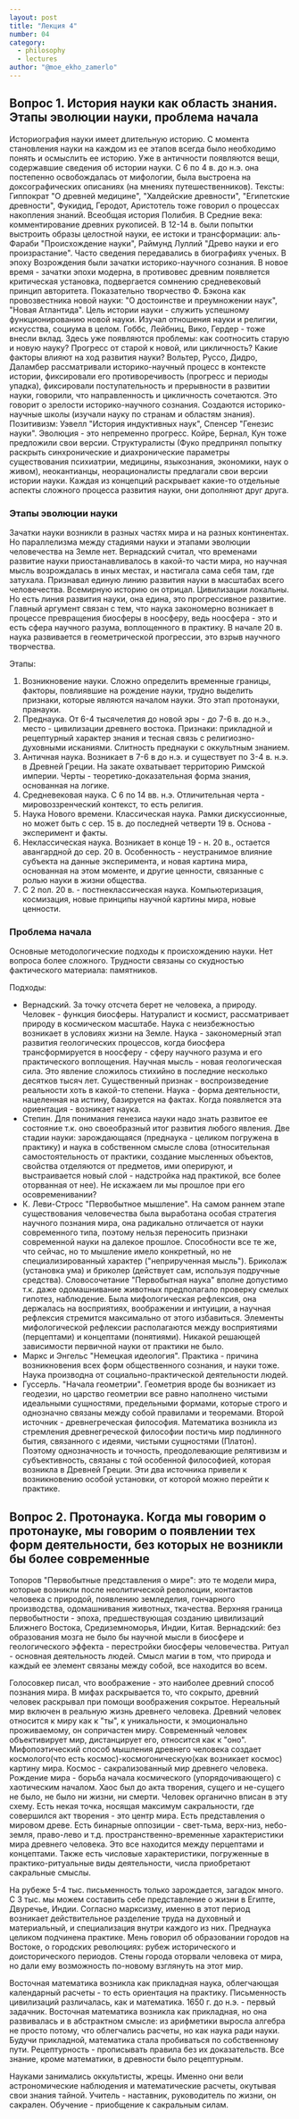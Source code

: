 ```yaml
---
layout: post
title: "Лекция 4"
number: 04
category:
  - philosophy
  - lectures
author: "@moe_ekho_zamerlo"
---
```


## Вопрос 1. История науки как область знания. Этапы эволюции науки, проблема начала
Историография науки имеет длительную историю. С момента становления науки на каждом из ее этапов всегда было необходимо понять и осмыслить ее историю. Уже в античности появляются вещи, содержавшие сведения об истории науки. С 6 по 4 в. до н.э. она постепенно освобождалась от мифологии, была выстроена на доксографических описаниях (на мнениях путешественников). Тексты: Гиппократ "О древней медицине", "Халдейские древности", "Египетские древности", Фукидид, Геродот, Аристотель тоже говорил о процессах накопления знаний. Всеобщая история Полибия. В Средние века: комментирование древних рукописей. В 12-14 в. были попытки выстроить образы целостной науки, ее истоки и трансформации: аль-Фараби "Происхождение науки", Раймунд Луллий "Древо науки и его произрастание". Часто сведения передавались в биографиях ученых. В эпоху Возрождения были зачатки историко-научного сознания. В новое время - зачатки эпохи модерна, в противовес древним появляется критическая установка, подвергается сомнению средневековый принцип авторитета. Показательно творчество Ф. Бэкона как провозвестника новой науки: "О достоинстве и преумножении наук", "Новая Атлантида". Цель истории науки - служить успешному функционированию новой науки. Изучал отношения науки и религии, искусства, социума в целом. Гоббс, Лейбниц, Вико, Гердер - тоже внесли вклад. Здесь уже появляются проблемы: как соотносить старую и новую науку? Прогресс от старой к новой, или цикличность? Какие факторы влияют на ход развития науки? Вольтер, Руссо, Дидро, Даламбер рассматривали историко-научный процесс в контексте истории, фиксировали его противоречивость (прогресс и периоды упадка), фиксировали поступательность и прерывности в развитии науки, говорили, что направленность и цикличность сочетаются. Это говорит о зрелости историко-научного сознания. Создаются историко-научные школы (изучали науку по странам и областям знания). Позитивизм: Уэвелл "История индуктивных наук", Спенсер "Генезис науки". Эволюция - это непременно прогресс. Койре, Бернал, Кун тоже предложили свои версии. Структуралисты (Фуко предпринял попытку раскрыть синхронические и диахронические параметры существования психиатрии, медицины, языкознания, экономики, наук о живом), неокантианцы, неорационалисты предлагали свои версии истории науки. Каждая из концепций раскрывает какие-то отдельные аспекты сложного процесса развития науки, они дополняют друг друга.

### Этапы эволюции науки
Зачатки науки возникли в разных частях мира и на разных континентах. Но параллелизма между стадиями науки и этапами эволюции человечества на Земле нет. Вернадский считал, что временами развитие науки приостанавливалось в какой-то части мира, но научная мысль возрождалась в иных местах, и настигала сама себя там, где затухала. Признавал единую линию развития науки в масштабах всего человечества. Всемирную историю он отрицал. Цивилизации локальны. Но есть линия развития науки, она едина, это прогрессивное развитие. Главный аргумент связан с тем, что наука закономерно возникает в процессе превращения биосферы в ноосферу, ведь ноосфера - это и есть сфера научного разума, воплощенного в практику. В начале 20 в. наука развивается в геометрической прогрессии, это взрыв научного творчества.

Этапы:
1. Возникновение науки. Сложно определить временные границы, факторы, повлиявшие на рождение науки, трудно выделить признаки, которые являются началом науки. Это этап протонауки, пранауки. 
2. Преднаука. От 6-4 тысячелетия до новой эры - до 7-6 в. до н.э., место - цивилизации древнего востока. Признаки: прикладной и рецептурный характер знания и тесная связь с религиозно-духовными исканиями. Слитность преднауки с оккультным знанием. 
3. Античная наука. Возникает в 7-6 в до н.э. и существует по 3-4 в. н.э. в Древней Греции. На закате охватывает территорию Римской империи. Черты - теоретико-доказательная форма знания, основанная на логике.
4. Средневековая наука. С 6 по 14 вв. н.э. Отличительная черта - мировоззренческий контекст, то есть религия. 
5. Наука Нового времени. Классическая наука. Рамки дискуссионные, но может быть с сер. 15 в. до последней четверти 19 в. Основа - эксперимент и факты. 
6. Неклассическая наука. Возникает в конце 19 - н. 20 в., остается авангардной до сер. 20 в. Особенность - неустранимое влияние субъекта на данные эксперимента, и новая картина мира, основанная на этом моменте, и другие ценности, связанные с ролью науки в жизни общества.
7. С 2 пол. 20 в. - постнеклассическая наука. Компьютеризация, космизация, новые принципы научной картины мира, новые ценности.

### Проблема начала
Основные методологические подходы к происхождению науки. Нет вопроса более сложного. Трудности связаны со скудностью фактического материала: памятников.

Подходы: 
* Вернадский. За точку отсчета берет не человека, а природу. Человек - функция биосферы. Натуралист и космист, рассматривает природу в космическом масштабе. Наука с неизбежностью возникает в условиях жизни на Земле. Наука - закономерный этап развития геологических процессов, когда биосфера трансформируется в ноосферу - сферу научного разума и его практического воплощения. Научная мысль - новая геологическая сила. Это явление сложилось стихийно в последние несколько десятков тысяч лет. Существенный признак - воспроизведение реальности хоть в какой-то степени. Наука - форма деятельности, нацеленная на истину, базируется на фактах. Когда появляется эта ориентация - возникает наука.
* Степин. Для понимания генезиса науки надо знать развитое ее состояние т.к. оно своеобразный итог развития любого явления. Две стадии науки: зарождающаяся (преднаука - целиком погружена в практику) и наука в собственном смысле слова (относительная самостоятельность от практики, создание мысленных объектов, свойства отделяются от предметов, ими оперируют, и выстраивается новый слой - надстройка над практикой, все более оторванная от нее). Не искажаем ли мы прошлое при его осовременивании? 
* К. Леви-Стросс "Первобытное мышление". На самом раннем этапе существования человечества была выработана особая стратегия научного познания мира, она радикально отличается от науки современного типа, поэтому нельзя переносить признаки современной науки на далекое прошлое. Способности все те же, что сейчас, но то мышление имело конкретный, но не специализированный характер ("неприрученная мысль"). Бриколаж (установка ума) и бриколер (действует сам, используя подручные средства). Словосочетание "Первобытная наука" вполне допустимо т.к. даже одомашнивание животных предполагало проверку смелых гипотез, наблюдение. Была мифологическая рефлексия, она держалась на восприятиях, воображении и интуиции, а научная рефлексия стремится максимально от этого избавиться. Элементы мифологической рефлексии располагаются между восприятиями (перцептами) и концептами (понятиями). Никакой решающей зависимости первичной науки от практики не было. 
* Маркс и Энгельс "Немецкая идеология". Практика - причина возникновения всех форм общественного сознания, и науки тоже. Наука производна от социально-практической деятельности людей. 
* Гуссерль. "Начала геометрии". Геометрия вроде бы возникает из геодезии, но царство геометрии все равно наполнено чистыми идеальными сущностями, предельными формами, которые строго и однозначно связаны между собой правилами и теоремами. Второй источник - древнегреческая философия. Математика возникла из стремления древнегреческой философии постичь мир подлинного бытия, связанного с идеями, чистыми сущностями (Платон). Поэтому однозначность и точность, преодолевающие релятивизм и субъективность, связаны с той особенной философией, которая возникла в Древней Греции. Эти два источника привели к возникновению особой установки, от которой можно перейти к практике. 

## Вопрос 2. Протонаука. Когда мы говорим о протонауке, мы говорим о появлении тех форм деятельности, без которых не возникли бы более современные
Топоров "Первобытные представления о мире": это те модели мира, которые возникли после неолитической революции, контактов человека с природой, появлению земледелия, гончарного производства, одомашнивания животных, ткачества. Верхняя граница первобытности - эпоха, предшествующая созданию цивилизаций Ближнего Востока, Средиземноморья, Индии, Китая. Вернадский: без образования мозга не было бы научной мысли в биосфере и геологического эффекта - перестройки биосферы человечества. Ритуал - основная деятельность людей. Смысл магии в том, что природа и каждый ее элемент связаны между собой, все находится во всем.

Голосовкер писал, что воображение - это наиболее древний способ познания мира. В мифах раскрывается то, что сокрыто, древний человек раскрывал при помощи воображения сокрытое. Нереальный мир включен в реальную жизнь древнего человека. Древний человек относится к миру как к "ты", к уникальности, к эмоционально проживаемому, он сопричастен миру. Современный человек объективирует мир, дистанцирует его, относится как к "оно". Мифопоэтический способ мышления древнего человека создает космолого(что есть космос)-космогоническую(как возникает космос) картину мира. Космос - сакрализованный мир древнего человека. Рождение мира - борьба начала космического (упорядочивающего) с хаотическим началом. Хаос был до акта творения, сущего и не-сущего не было, не было ни жизни, ни смерти. Человек органично вписан в эту схему. Есть некая точка, носящая максимум сакральности, где совершился акт творения - это центр мира. Есть представления о мировом древе. Есть бинарные оппозиции - свет-тьма, верх-низ, небо-земля, право-лево и т.д. пространственно-временные характеристики мира древнего человека. Это все находится между перцептами и концептами. Также есть числовые характеристики, погруженные в практико-ритуальные виды деятельности, числа приобретают сакральные смыслы.

На рубеже 5-4 тыс. письменность только зарождается, загадок много. С 3 тыс. мы можем составить себе представление о жизни в Египте, Двуречье, Индии. Согласно марксизму, именно в этот период возникает действительное разделение труда на духовный и материальный, и специализация внутри каждого из них. Преднаука целиком подчинена практике. Мень говорил об образовании городов на Востоке, о городских революциях: рубеж исторического и доисторического периодов. Стены города оторвали человека от мира, но дали ему возможность по-новому взглянуть на этот мир.

Восточная математика возникла как прикладная наука, облегчающая календарный расчеты - то есть ориентация на практику. Письменность цивилизаций различалась, как и математика. 1650 г. до н.э. - первый задачник. Восточная математика возникла как прикладная, но она развивалась и в абстрактном смысле: из арифметики выросла алгебра не просто потому, что облегчались расчеты, но как наука ради науки. Будучи прикладной, математика стала пробиваться по собственному пути. Рецептурность - прописывать правила без их доказательств. Все знание, кроме математики, в древности было рецептурным.

Науками занимались оккультисты, жрецы. Именно они вели астрономические наблюдения и математические расчеты, окутывая свои знания тайной. Учитель - наставник, руководитель по жизни, он сакрален. Обучение - приобщение к сакральным силам.
